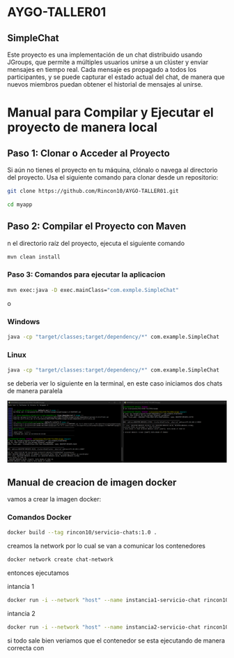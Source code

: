 # AYGO-TALLER01

## SimpleChat 

Este proyecto es una implementación de un chat distribuido usando JGroups, que permite a múltiples usuarios unirse a un clúster y enviar mensajes en tiempo real. Cada mensaje es propagado a todos los participantes, y se puede capturar el estado actual del chat, de manera que nuevos miembros puedan obtener el historial de mensajes al unirse.

# Manual para Compilar y Ejecutar el proyecto de manera local


## Paso 1: Clonar o Acceder al Proyecto

Si aún no tienes el proyecto en tu máquina, clónalo o navega al directorio del proyecto. Usa el siguiente comando para clonar desde un repositorio:
```bash
git clone https://github.com/Rincon10/AYGO-TALLER01.git
```


```bash
cd myapp
```

## Paso 2: Compilar el Proyecto con Maven

n el directorio raíz del proyecto, ejecuta el siguiente comando 

```bash
mvn clean install
```

### Paso 3: Comandos para ejecutar la aplicacion 

```bash
mvn exec:java -D exec.mainClass="com.exmple.SimpleChat"
```

o

### Windows


```bash
java -cp "target/classes;target/dependency/*" com.example.SimpleChat
```

### Linux

```bash
java -cp "target/classes:target/dependency/*" com.example.SimpleChat
```

se deberia ver lo siguiente en la terminal, en este caso iniciamos dos chats de manera paralela

![alt text](docs/img/01.png)

## Manual de creacion de imagen docker

vamos a crear la imagen docker:
### Comandos Docker

```bash 
docker build --tag rincon10/servicio-chats:1.0 .
```

creamos la network por lo cual se van a comunicar los contenedores
```bash
docker network create chat-network
```

entonces ejecutamos 

intancia 1
```bash
docker run -i --network "host" --name instancia1-servicio-chat rincon10/servicio-chats:1.0
```

intancia 2
```bash
docker run -i --network "host" --name instancia2-servicio-chat rincon10/servicio-chats:1.0
```

si todo sale bien veriamos que el contenedor se esta ejecutando de manera correcta con 

